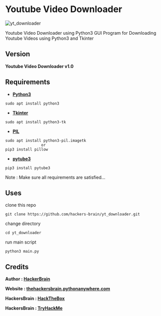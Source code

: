 # Youtube Video Downloader
![yt_downloader](https://hackers-brain.github.io/images/joker/yt_downloader.png)

Youtube Video Downloader using Python3
GUI Program for Downloading Youtube Videos using Python3 and Tkinter

## Version
**Youtube Video Downloader v1.0**
## Requirements
* **[Python3](https://www.python.org/downloads/)**
```
sudo apt install python3
```

* **[Tkinter](https://docs.python.org/3/library/tkinter.html)**
```
sudo apt install python3-tk
```

* **[PIL](https://pillow.readthedocs.io/en/4.2.x/reference/ImageTk.html)**
```
sudo apt install python3-pil.imagetk 
				or
pip3 install pillow
```

* **[pytube3](https://python-pytube.readthedocs.io/en/latest/)**
```
pip3 install pytube3
```


Note : Make sure all requirements are satisfied...

## Uses
clone this repo
```
git clone https://github.com/hackers-brain/yt_downloader.git
```
change directory
```
cd yt_downloader
```
run main script
```
python3 main.py 
```

## Credits
**Author : [HackerBrain](https://github.com/hackers-brain/)**

**Website : [thehackersbrain.pythonanywhere.com](https://thehackersbrain.pythonanywhere.com/)**

**HackersBrain : [HackTheBox](https://www.hackthebox.eu/profile/303514)**

**HackersBrain : [TryHackMe](https://tryhackme.com/p/hackersbrain)**
